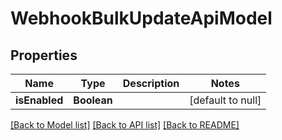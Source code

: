 # WebhookBulkUpdateApiModel
## Properties

| Name | Type | Description | Notes |
|------------ | ------------- | ------------- | -------------|
| **isEnabled** | **Boolean** |  | [default to null] |

[[Back to Model list]](../README.md#documentation-for-models) [[Back to API list]](../README.md#documentation-for-api-endpoints) [[Back to README]](../README.md)

